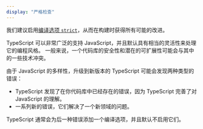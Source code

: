 ```yaml
---
display: "严格检查"
---
```


我们建议启用[编译选项 `strict`](#strict)，从而在构建时获得所有可能的改进。

TypeScript 可以非常广泛的支持 JavaScript，并且默认具有相当的灵活性来处理它的编程风格。
一般来说，一个代码库的安全性和潜在的可扩展性可能会与其中的一些技术冲突。

由于 JavaScript 的多样性，升级到新版本的 TypeScript 可能会发现两种类型的错误：

- TypeScript 发现了在你代码库中已经存在的错误，因为 TypeScript 完善了对 JavaScript 的理解。
- 一系列新的错误，它们解决了一个新领域的问题。

TypeScript 通常会为后一种错误添加一个编译选项，并且默认不启用它们。
